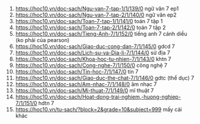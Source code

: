 1. https://hoc10.vn/doc-sach/Ngu-van-7-tap-1/1/139/0 ngữ văn 7 ep1
2. https://hoc10.vn/doc-sach/Ngu-van-7-tap-2/1/140/0 ngữ văn ep2
3. https://hoc10.vn/doc-sach/Toan-7-tap-1/1/141/0 toán 7 tập 1
4. https://hoc10.vn/doc-sach/Toan-7-tap-2/1/142/0 toán 7 tập 2
5. https://hoc10.vn/doc-sach/Tieng-Anh-7/1/152/0 tiếng anh 7 cánh diều (ko phải của pearson)
6. https://hoc10.vn/doc-sach/Giao-duc-cong-dan-7/1/145/0 gdcd 7
7. https://hoc10.vn/doc-sach/Lich-su-va-Dia-li-7/1/144/0 sử địa 7
8. https://hoc10.vn/doc-sach/Khoa-hoc-tu-nhien-7/1/143/0 khtn 7
9. https://hoc10.vn/doc-sach/Cong-nghe-7/1/150/0 công nghệ 7
10. https://hoc10.vn/doc-sach/Tin-hoc-7/1/147/0 tin 7
11. https://hoc10.vn/doc-sach/Giao-duc-the-chat-7/1/146/0 gdtc (thể dục) 7
12. https://hoc10.vn/doc-sach/Am-nhac-7/1/148/0 âm nhạc 7
13. https://hoc10.vn/doc-sach/Mi-thuat-7/1/149/0 mĩ thuật 7
14. https://hoc10.vn/doc-sach/Hoat-dong-trai-nghiem,-huong-nghiep-7/1/151/0 hdtn 7
15. https://hoc10.vn/tu-sach/?block=2&grade=10&subject=999 mấy cái khác
